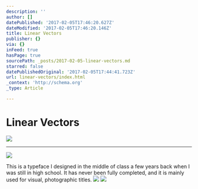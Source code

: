 ```yaml
---
description: ''
author: []
datePublished: '2017-02-05T17:46:20.627Z'
dateModified: '2017-02-05T17:46:20.146Z'
title: Linear Vectors
publisher: {}
via: {}
inFeed: true
hasPage: true
sourcePath: _posts/2017-02-05-linear-vectors.md
starred: false
datePublishedOriginal: '2017-02-05T17:44:41.723Z'
url: linear-vectors/index.html
_context: 'http://schema.org'
_type: Article

---
```

# Linear Vectors
![](https://the-grid-user-content.s3-us-west-2.amazonaws.com/1cc5f2f9-5815-4381-86cb-bafa42e3c9c7.jpg)

---

![](https://the-grid-user-content.s3-us-west-2.amazonaws.com/61ac138b-201c-40e4-a7eb-61706a0ee95b.jpg)

This is a typeface I designed in the middle of class a few years back when I was still in high school. It has never been fully completed, and it is mainly used for visual, photographic titles. ![](https://the-grid-user-content.s3-us-west-2.amazonaws.com/2f8ae744-c84c-4601-aba4-0cee1f04a652.png)
![](https://the-grid-user-content.s3-us-west-2.amazonaws.com/a5cb2476-8eab-4fc9-be35-f43c4b3743f9.jpg)